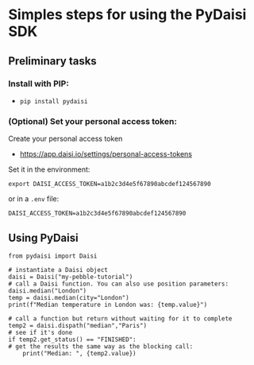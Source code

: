 # Simples steps for using the PyDaisi SDK

## Preliminary tasks

### Install with PIP:

- `pip install pydaisi`

### (Optional) Set your personal access token:

Create your personal access token

- https://app.daisi.io/settings/personal-access-tokens

Set it in the environment:
```
export DAISI_ACCESS_TOKEN=a1b2c3d4e5f67890abcdef124567890
```
or in a `.env` file:
```
DAISI_ACCESS_TOKEN=a1b2c3d4e5f67890abcdef124567890
```

## Using PyDaisi

```
from pydaisi import Daisi

# instantiate a Daisi object
daisi = Daisi("my-pebble-tutorial")
# call a Daisi function. You can also use position parameters: daisi.median("London")
temp = daisi.median(city="London")
print(f"Median temperature in London was: {temp.value}")

# call a function but return without waiting for it to complete
temp2 = daisi.dispath("median","Paris")
# see if it's done
if temp2.get_status() == "FINISHED":
# get the results the same way as the blocking call:
    print("Median: ", {temp2.value})
```
